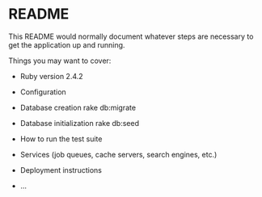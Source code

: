 # README

This README would normally document whatever steps are necessary to get the
application up and running.

Things you may want to cover:

* Ruby version
	2.4.2

* Configuration

* Database creation
rake db:migrate

* Database initialization
rake db:seed

* How to run the test suite

* Services (job queues, cache servers, search engines, etc.)

* Deployment instructions

* ...
